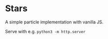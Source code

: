 # Stars
A simple particle implementation with vanilla JS.

Serve with e.g. `python3 -m http.server`
